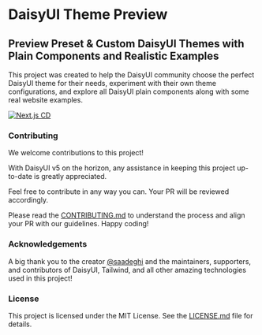 # DaisyUI Theme Preview

## Preview Preset & Custom DaisyUI Themes with Plain Components and Realistic Examples

This project was created to help the DaisyUI community choose the perfect DaisyUI theme for their needs, experiment with their own theme configurations, and explore all DaisyUI plain components along with some real website examples.

[![Next.js CD](https://github.com/BakirGracic/daisyui-theme-preview/actions/workflows/nextjs-cd.yml/badge.svg)](https://github.com/BakirGracic/daisyui-theme-preview/actions/workflows/nextjs-cd.yml)

### Contributing

We welcome contributions to this project!

With DaisyUI v5 on the horizon, any assistance in keeping this project up-to-date is greatly appreciated.

Feel free to contribute in any way you can. Your PR will be reviewed accordingly.

Please read the [CONTRIBUTING.md](https://github.com/BakirGracic/daisyui-theme-preview/blob/main/CONTRIBUTING.md) to understand the process and align your PR with our guidelines. Happy coding!

### Acknowledgements

A big thank you to the creator [@saadeghi](https://github.com/saadeghi) and the maintainers, supporters, and contributors of DaisyUI, Tailwind, and all other amazing technologies used in this project!

### License

This project is licensed under the MIT License. See the [LICENSE.md](https://github.com/BakirGracic/daisyui-theme-preview/blob/main/LICENSE.md) file for details.
